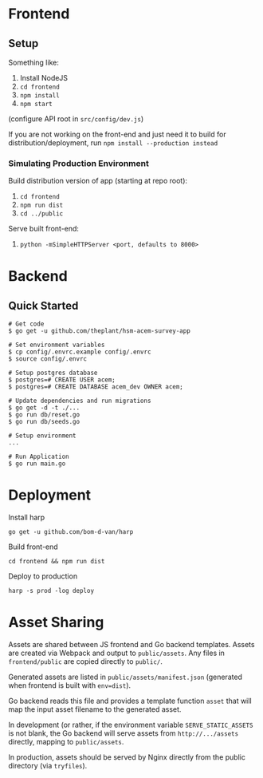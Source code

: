 # Frontend

## Setup

Something like:

1. Install NodeJS
2. `cd frontend`
2. `npm install`
3. `npm start`

(configure API root in `src/config/dev.js`)

If you are not working on the front-end and just need it to build for distribution/deployment, run `npm install --production instead`

### Simulating Production Environment

Build distribution version of app (starting at repo root):

1. `cd frontend`
2. `npm run dist`
3. `cd ../public`

Serve built front-end:

1. `python -mSimpleHTTPServer <port, defaults to 8000>`

# Backend

## Quick Started

    # Get code
    $ go get -u github.com/theplant/hsm-acem-survey-app
    
    # Set environment variables
    $ cp config/.envrc.example config/.envrc
    $ source config/.envrc
    
    # Setup postgres database
    $ postgres=# CREATE USER acem;
    $ postgres=# CREATE DATABASE acem_dev OWNER acem;
    
    # Update dependencies and run migrations
    $ go get -d -t ./...
    $ go run db/reset.go
    $ go run db/seeds.go

    # Setup environment
    ...
    
    # Run Application
    $ go run main.go

# Deployment

Install harp

    go get -u github.com/bom-d-van/harp

Build front-end

    cd frontend && npm run dist

Deploy to production

    harp -s prod -log deploy

# Asset Sharing

Assets are shared between JS frontend and Go backend templates. Assets
are created via Webpack and output to `public/assets`. Any files in
`frontend/public` are copied directly to `public/`.

Generated assets are listed in `public/assets/manifest.json`
(generated when frontend is built with `env=dist`).

Go backend reads this file and provides a template function `asset`
that will map the input asset filename to the generated asset.

In development (or rather, if the environment variable
`SERVE_STATIC_ASSETS` is not blank, the Go backend will serve assets
from `http://.../assets` directly, mapping to `public/assets`.

In production, assets should be served by Nginx directly from the
public directory (via `tryfiles`).
